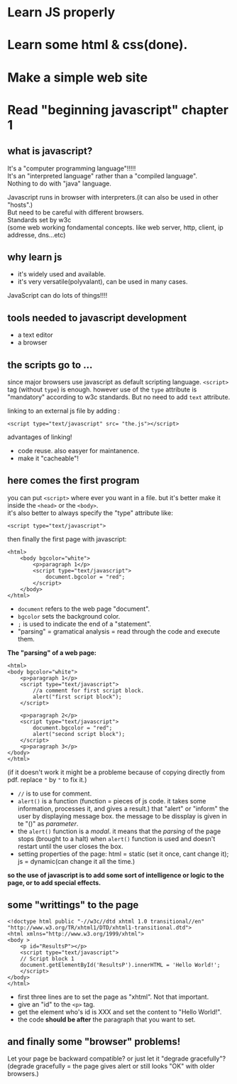 Learn JS properly
===

# Learn some html & css(done).
# Make a simple web site
# Read "beginning javascript" chapter 1
## what is javascript?
It's a "computer programming language"!!!!!  
It's an "interpreted language" rather than a "compiled language".  
Nothing to do with "java" language.  

Javascript runs in browser with interpreters.(it can also be used in other "hosts".)  
But need to be careful with different browsers.  
Standards set by w3c  
(some web working fondamental concepts. like web server, http, client, ip addresse, dns...etc)  

## why learn js
- it's widely used and available.
- it's very versatile(polyvalant), can be used in many cases.

JavaScript can do lots of things!!!!  

## tools needed to javascript development
- a text editor
- a browser

## the scripts go to ...
since major browsers use javascript as default scripting language. `<script>` tag (without `type`) is enough. however use of the `type` attribute is "mandatory" according to w3c standards. 
But no need to add `text` attribute.

linking to an external js file by adding :
```
<script type="text/javascript" src= "the.js"></script>
```
advantages of linking!  
- code reuse. also easyer for maintanence.
- make it "cacheable"!

## here comes the first program
you can put `<script>` where ever you want in a file. but it's better make it inside the `<head>` or the `<body>`.  
it's also better to always specify the "type" attribute like:
```
<script type="text/javascript">
```
then finally the first page with javascript:
```
<html>
    <body bgcolor="white">
        <p>paragraph 1</p>
        <script type="text/javascript">
            document.bgcolor = "red";
        </script>
    </body>
</html>
```
- `document` refers to the web page "document".
- `bgcolor` sets the background color.
- `;` is used to indicate the end of a "statement".
- "parsing" = gramatical analysis = read through the code and execute them.

**The "parsing" of a web page:**

```
<html>
<body bgcolor="white">
    <p>paragraph 1</p>
    <script type="text/javascript">
        //a comment for first script block.
        alert("first script block");
    </script>

    <p>paragraph 2</p>
    <script type="text/javascript">
        document.bgcolor = "red";
        alert("second script block");
    </script>
    <p>paragraph 3</p>
</body>
</html>
```

(if it doesn't work it might be a probleme because of copying directly from pdf. replace `"` by `"` to fix it.)  

- `//` is to use for comment.
- `alert()` is a function (function = pieces of js code. it takes some information, processes it, and gives a result.) that "alert" or "inform" the user by displaying message box. the message to be dissplay is given in te "()" as *parameter*.
- the `alert()` function is a *modal*. it means that the *parsing* of the page stops (brought to a halt) when `alert()` function is used and doesn't restart until the user closes the box.
- setting properties of the page: html = static (set it once, cant change it); js = dynamic(can change it all the time.)  

**so the use of javascript is to add some sort of intelligence or logic to the page, or to add special effects.**

## some "writtings" to the page
```
<!doctype html public "-//w3c//dtd xhtml 1.0 transitional//en"
"http://www.w3.org/TR/xhtml1/DTD/xhtml1-transitional.dtd">
<html xmlns="http://www.w3.org/1999/xhtml">
<body >
    <p id="ResultsP"></p>
    <script type="text/javascript">
    // Script block 1
    document.getElementById('ResultsP').innerHTML = 'Hello World!';
    </script>
</body>
</html>
```

- first three lines are to set the page as "xhtml". Not that important.
- give an "id" to the `<p>` tag.
- get the element who's id is XXX and set the content to "Hello World!".
- the code **should be after** the paragraph that you want to set.

## and finally some "browser" problems!
Let your page be backward compatible? or just let it "degrade gracefully"?  
(degrade gracefully = the page gives alert or still looks "OK" with older browsers.)
